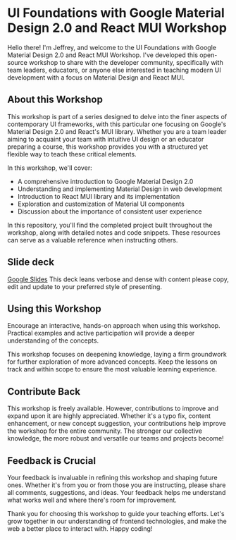 # UI Foundations with Google Material Design 2.0 and React MUI Workshop

Hello there! I'm Jeffrey, and welcome to the UI Foundations with Google Material Design 2.0 and React MUI Workshop. I've developed this open-source workshop to share with the developer community, specifically with team leaders, educators, or anyone else interested in teaching modern UI development with a focus on Material Design and React MUI.

## About this Workshop

This workshop is part of a series designed to delve into the finer aspects of contemporary UI frameworks, with this particular one focusing on Google's Material Design 2.0 and React's MUI library. Whether you are a team leader aiming to acquaint your team with intuitive UI design or an educator preparing a course, this workshop provides you with a structured yet flexible way to teach these critical elements.

In this workshop, we'll cover:

- A comprehensive introduction to Google Material Design 2.0
- Understanding and implementing Material Design in web development
- Introduction to React MUI library and its implementation
- Exploration and customization of Material UI components
- Discussion about the importance of consistent user experience

In this repository, you'll find the completed project built throughout the workshop, along with detailed notes and code snippets. These resources can serve as a valuable reference when instructing others.

## Slide deck

[Google Slides](https://docs.google.com/presentation/d/14zWrKzygvxtUXJmSDX_p7EsU3Ck_cFj8vAgwJctty7s/edit?usp=sharing)
This deck leans verbose and dense with content please copy, edit and update to your preferred style of presenting.

## Using this Workshop

Encourage an interactive, hands-on approach when using this workshop. Practical examples and active participation will provide a deeper understanding of the concepts.

This workshop focuses on deepening knowledge, laying a firm groundwork for further exploration of more advanced concepts. Keep the lessons on track and within scope to ensure the most valuable learning experience.

## Contribute Back

This workshop is freely available. However, contributions to improve and expand upon it are highly appreciated. Whether it's a typo fix, content enhancement, or new concept suggestion, your contributions help improve the workshop for the entire community. The stronger our collective knowledge, the more robust and versatile our teams and projects become!

## Feedback is Crucial

Your feedback is invaluable in refining this workshop and shaping future ones. Whether it's from you or from those you are instructing, please share all comments, suggestions, and ideas. Your feedback helps me understand what works well and where there's room for improvement.

Thank you for choosing this workshop to guide your teaching efforts. Let's grow together in our understanding of frontend technologies, and make the web a better place to interact with. Happy coding!
